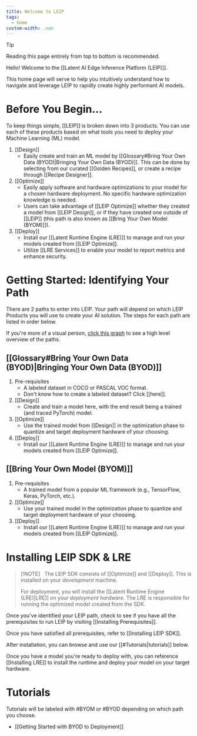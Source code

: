 ```yaml
---
title: Welcome to LEIP
tags:
  - home
custom-width: .nan
---
```

> [!TIP]
> Reading this page entirely from top to bottom is recommended. 

Hello! Welcome to the [[Latent AI Edge Inference Platform (LEIP)]].

This home page will serve to help you intuitively understand how to navigate and leverage LEIP to rapidly create highly performant AI models.

# Before You Begin...
To keep things simple, [[LEIP]] is broken down into 3 products. You can use each of these products based on what tools you need to deploy your Machine Learning (ML) model.

1. [[Design]]
	* Easily create and train an ML model by [[Glossary#Bring Your Own Data (BYOD)|Bringing Your Own Data (BYOD)]]. This can be done by selecting from our curated [[Golden Recipes]], or create a recipe through [[Recipe Designer]].
2. [[Optimize]]
	* Easily apply software and hardware optimizations to your model for a chosen hardware deployment. No  specific hardware optimization knowledge is needed.
	* Users can take advantage of [[LEIP Optimize]] whether they created a model from [[LEIP Design]], or if they have created one outside of [[LEIP]] (this path is also known as [[Bring Your Own Model (BYOM)]]).
3. [[Deploy]]
	* Install our [[Latent Runtime Engine (LRE)]] to manage and run your models created from [[LEIP Optimize]].
	* Utilize [[LRE Services]] to enable your model to report metrics and enhance security.
# Getting Started: Identifying Your Path
There are 2 paths to enter into LEIP. Your path will depend on which LEIP Products you will use to create your AI solution. The steps for each path are listed in order below.

If you're more of a visual person, [click this graph]() to see a high level overview of the paths.
## [[Glossary#Bring Your Own Data (BYOD)|Bringing Your Own Data (BYOD)]]
1. Pre-requisites
	* A labeled dataset in COCO or PASCAL VOC format.
	* Don't know how to create a labeled dataset? Click [[here]].
3. [[Design]]
	* Create and train a model here, with the end result being a trained (and traced PyTorch) model.
4. [[Optimize]]
	* Use the trained model from [[Design]] in the optimization phase to quantize and target deployment hardware of your choosing.
5. [[Deploy]]
	* Install our [[Latent Runtime Engine (LRE)]] to manage and run your models created from [[LEIP Optimize]].
## [[Bring Your Own Model (BYOM)]]
1. Pre-requisites
	* A trained model from a popular ML framework (e.g., TensorFlow, Keras, PyTorch, etc.).
2. [[Optimize]]
	* Use your trained model in the optimization phase to quantize and target deployment hardware of your choosing.
3. [[Deploy]]
	* Install our [[Latent Runtime Engine (LRE)]] to manage and run your models created from [[LEIP Optimize]].
# Installing LEIP SDK & LRE
> [!NOTE]  
> The LEIP SDK consists of [[Optimize]] and [[Deploy]]. This is installed on your _development_ machine.
> 
> For deployment, you will install the [[Latent Runtime Engine (LRE)|LRE]] on your _deployment hardware_. The LRE is responsible for running the optimized model created from the SDK.

Once you've identified your LEIP path, check to see if you have all the prerequisites to run LEIP by visiting [[Installing Prerequisites]].

Once you have satisfied all prerequisites, refer to [[Installing LEIP SDK]].

After installation, you can browse and use our [[#Tutorials|tutorials]] below.

Once you have a model you're ready to deploy with, you can reference [[Installing LRE]] to install the runtime and deploy your model on your target hardware.
# Tutorials
Tutorials will be labeled with #BYOM or #BYOD depending on which path you choose.
* [[Getting Started with BYOD to Deployment]]
